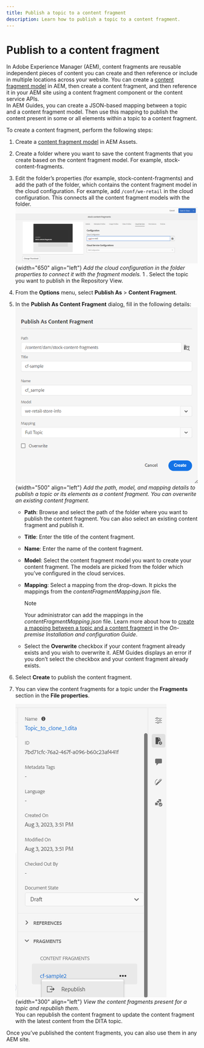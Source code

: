 ```yaml
---
title: Publish a topic to a content fragment
description: Learn how to publish a topic to a content fragment.
---
```


# Publish to a content fragment

In Adobe Experience Manager (AEM), content fragments are reusable independent pieces of content you can create and then reference or include in multiple locations across your website.
You can create a [content fragment model](https://experienceleague.adobe.com/docs/experience-manager-65/assets/content-fragments/content-fragments-models.html?lang=en) in AEM, then create a content fragment, and then reference it in your AEM site using a content fragment component or the content service APIs.   
In AEM Guides, you can create a JSON-based mapping between a topic and a content fragment model. Then use this mapping to publish the content present in some or all elements within a topic to a content fragment.

To create a content fragment, perform the following steps:

1.	Create a [content fragment model](https://experienceleague.adobe.com/docs/experience-manager-65/assets/content-fragments/content-fragments-models.html?lang=en) in AEM Assets. 
1.	Create a folder where you want to save the content fragments that you create based on the content fragment model. For example, stock-content-fragments. 
1.	Edit the folder’s properties (for example, stock-content-fragments) and add the path of the folder, which contains the content fragment model in the cloud configuration. 
For example, add `/conf/we-retail` in the cloud configuration. This connects all the content fragment models with the folder.       
 ![add cloud configuration details in the folder properties](images/fragment-folder-cloud-configuration.png){width="650" align="left"}
       *Add the cloud configuration in the folder properties to connect it with the fragment models.* 
1 .	Select the topic you want to publish in the Repository View. 
1.	From the **Options** menu, select **Publish As** > **Content Fragment**.  
1.	In the **Publish As Content Fragment** dialog, fill in the following details:
        ![Add the fragment model and mapping details in the Publish as content fragment dialog](images/content-fragment-publish.png){width="500" align="left"}
       *Add the path, model, and mapping details to publish a topic or its elements as a content fragment. You can overwrite an existing content fragment.*  

    *	**Path**: Browse and select the path of the folder where you want to publish the content fragment. You can also select an existing content fragment and publish it.
    *	**Title**: Enter the title of the content fragment.
    *	**Name**: Enter the name of the content fragment.
    *	**Model**: Select the content fragment model you want to create your content fragment. The models are picked from the folder which you’ve configured in the cloud services.
    *	 **Mapping**: Select a mapping from the drop-down. It picks the mappings from the *contentFragmentMapping.json* file.  

            >[!NOTE]
            >
            >Your administrator can add the mappings in the *contentFragmentMapping.json* file.  Learn more about how to [create a mapping between a topic and a content fragment](../install-guide/conf-content-fragment-mapping.md) in the *On-premise Installation and configuration Guide*.

     
    *	Select the **Overwrite** checkbox if your content fragment already exists and you wish to overwrite it. AEM Guides displays an error if you don’t select the checkbox and your content fragment already exists. 
7.	Select **Create** to publish the content fragment.
8.	You can view the content fragments for a topic under the **Fragments** section in the **File properties**.
 
    ![View the content fragments for a topic](images/topic-content-fragments.png){width="300" align="left"}
       *View the content fragments present for a topic and republish them.*  
You can republish the content fragment to update the content fragment with the latest content from the DITA topic.



Once you’ve published the content fragments, you can also use them in any AEM site. 

